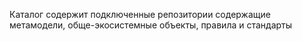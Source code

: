 Каталог содержит подключенные репозитории содержащие метамодели, обще-экосистемные объекты, правила и стандарты

